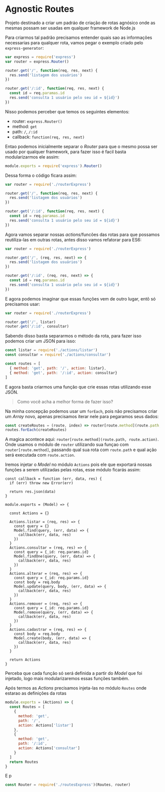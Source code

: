 # Agnostic Routes

Projeto destinado a criar um padráo de criação de rotas agnósico onde as mesmas possam ser usadas em qualquer framework de Node.js

Para criarmos tal padrão precisamos entender quais sao as informações necessarias para qualquer rota, vamos pegar o exemplo criado pelo `express-generator`:


```js
var express = require('express')
var router = express.Router()

router.get('/', function(req, res, next) {
  res.send('listagem dos usuários')
})

router.get('/:id', function(req, res, next) {
  const id = req.paramas.id
  res.send('consulta 1 usuário pelo seu id = ${id}')
})
```

Nisso podemos perceber que temos os seguintes elementos:

- router: `express.Router()`
- method: `get`
- path: `/`, `/:id`
- callback: `function(req, res, next)`


Entao podemos inicialmente separar o *Router* para que o mesmo possa ser usado por qualquer framework, para fazer isso é facil basta modularizarmos ele assim:

```js
module.exports = require('express').Router()
```

Dessa forma o código ficara assim:


```js
var router = require('./routerExpress')

router.get('/', function(req, res, next) {
  res.send('listagem dos usuários')
})

router.get('/:id', function(req, res, next) {
  const id = req.paramas.id
  res.send('consulta 1 usuário pelo seu id = ${id}')
})
```

Agora vamos separar nossas *actions*/funcões das rotas para que possamos reutiliza-las em outras rotas, antes disso vamos refatorar para ES6:

```js
var router = require('./routerExpress')

router.get('/', (req, res, next) => {
  res.send('listagem dos usuários')
})

router.get('/:id', (req, res, next) => {
  const id = req.paramas.id
  res.send('consulta 1 usuário pelo seu id = ${id}')
})
```

E agora podemos imaginar que essas funções vem de outro lugar, entõ só precisamos usar:


```js
var router = require('./routerExpress')

router.get('/', listar)
router.get('/:id', consultar)
```

Sabendo disso basta separarmos o método da rota, para fazer isso podemos criar um JSON para isso:

```js
const listar = require('./actions/listar')
const consultar = require('./actions/consultar')

const routes = [
  { method: 'get', path: '/', action: listar},
  { method: 'get', path: '/:id', action: consultar}
]
```

E agora basta criarmos uma função que crie essas rotas utilizando esse JSON.

> Como você acha a melhor forma de fazer isso?

Na minha concepção podemos usar um `forEach`, pois não precisamos criar um *Array* novo, apenas precisamos iterar nele para pegaramos seus dados:

```js
const createRoutes = (route, index) => router[route.method](route.path, route.action)
routes.forEach(createRoutes)
```

 A magica acontece aqui: `router[route.method](route.path, route.action)`. Onde usamos o módulo de `router` utilizando sua funçao com `router[route.method]`, passando qual sua rota com `route.path` e qual ação será executada com `route.action`.

Iremos injetar o *Model* no módulo `Actions` pois ele que exportará nossas funções a serem utilizadas pelas rotas, esse módulo ficarás assim:

```
const callback = function (err, data, res) {
  if (err) throw new Error(err)

  return res.json(data)
}

module.exports = (Model) => {
  
  const Actions = {}
  
  Actions.listar = (req, res) => {
    const query = {}
    Model.find(query, (err, data) => {
      callback(err, data, res)
    })
  }
  Actions.consultar = (req, res) => {
    const query = {_id: req.params.id}
    Model.findOne(query, (err, data) => {
      callback(err, data, res)
    })
  }
  Actions.alterar = (req, res) => {
    const query = {_id: req.params.id}
    const body = req.body
    Model.update(query, body, (err, data) => {
      callback(err, data, res)
    })
  }
  Actions.remover = (req, res) => {
    const query = {_id: req.params.id}
    Model.remove(query, (err, data) => {
      callback(err, data, res)
    })
  }
  Actions.cadastrar = (req, res) => {
    const body = req.body
    Model.create(body, (err, data) => {
      callback(err, data, res)
    })
  }

  return Actions
}
```

Perceba que cada função só será definida a partir do *Model* que foi injetado, logo mais modularizaremos essas funções também.

Após termos as *Actions* precisamos injeta-las no módulo `Routes` onde estarao as definições da rotas

```js
module.exports = (Actions) => {
  const Routes = [
    {
      method: 'get',
      path: '/',
      action: Actions['listar']
    },
    {
      method: 'get',
      path: '/:id',
      action: Actions['consultar']
    }
  ]
  return Routes
}
```

E p

```js
const Router = require('./routesExpress')(Routes, router)
```
